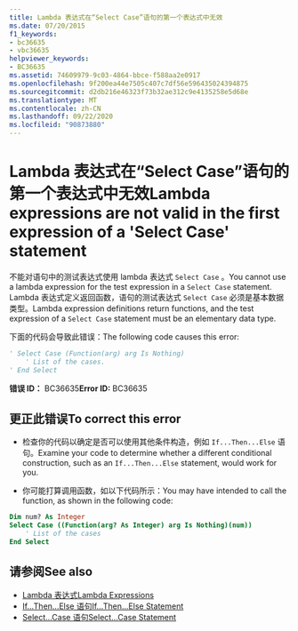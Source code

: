 ```yaml
---
title: Lambda 表达式在“Select Case”语句的第一个表达式中无效
ms.date: 07/20/2015
f1_keywords:
- bc36635
- vbc36635
helpviewer_keywords:
- BC36635
ms.assetid: 74609979-9c03-4864-bbce-f588aa2e0917
ms.openlocfilehash: 9f200ea44e7505c407c7df56e596435024394875
ms.sourcegitcommit: d2db216e46323f73b32ae312c9e4135258e5d68e
ms.translationtype: MT
ms.contentlocale: zh-CN
ms.lasthandoff: 09/22/2020
ms.locfileid: "90873880"
---
```

# <a name="lambda-expressions-are-not-valid-in-the-first-expression-of-a-select-case-statement"></a><span data-ttu-id="97f31-102">Lambda 表达式在“Select Case”语句的第一个表达式中无效</span><span class="sxs-lookup"><span data-stu-id="97f31-102">Lambda expressions are not valid in the first expression of a 'Select Case' statement</span></span>

<span data-ttu-id="97f31-103">不能对语句中的测试表达式使用 lambda 表达式 `Select Case` 。</span><span class="sxs-lookup"><span data-stu-id="97f31-103">You cannot use a lambda expression for the test expression in a `Select Case` statement.</span></span> <span data-ttu-id="97f31-104">Lambda 表达式定义返回函数，语句的测试表达式 `Select Case` 必须是基本数据类型。</span><span class="sxs-lookup"><span data-stu-id="97f31-104">Lambda expression definitions return functions, and the test expression of a `Select Case` statement must be an elementary data type.</span></span>  
  
 <span data-ttu-id="97f31-105">下面的代码会导致此错误：</span><span class="sxs-lookup"><span data-stu-id="97f31-105">The following code causes this error:</span></span>  
  
```vb  
' Select Case (Function(arg) arg Is Nothing)  
    ' List of the cases.  
' End Select  
```  
  
 <span data-ttu-id="97f31-106">**错误 ID：** BC36635</span><span class="sxs-lookup"><span data-stu-id="97f31-106">**Error ID:** BC36635</span></span>  
  
## <a name="to-correct-this-error"></a><span data-ttu-id="97f31-107">更正此错误</span><span class="sxs-lookup"><span data-stu-id="97f31-107">To correct this error</span></span>  
  
- <span data-ttu-id="97f31-108">检查你的代码以确定是否可以使用其他条件构造，例如 `If...Then...Else` 语句。</span><span class="sxs-lookup"><span data-stu-id="97f31-108">Examine your code to determine whether a different conditional construction, such as an `If...Then...Else` statement, would work for you.</span></span>  
  
- <span data-ttu-id="97f31-109">你可能打算调用函数，如以下代码所示：</span><span class="sxs-lookup"><span data-stu-id="97f31-109">You may have intended to call the function, as shown in the following code:</span></span>  
  
```vb  
Dim num? As Integer  
Select Case ((Function(arg? As Integer) arg Is Nothing)(num))  
    ' List of the cases  
End Select  
```  
  
## <a name="see-also"></a><span data-ttu-id="97f31-110">请参阅</span><span class="sxs-lookup"><span data-stu-id="97f31-110">See also</span></span>

- [<span data-ttu-id="97f31-111">Lambda 表达式</span><span class="sxs-lookup"><span data-stu-id="97f31-111">Lambda Expressions</span></span>](../../programming-guide/language-features/procedures/lambda-expressions.md)
- [<span data-ttu-id="97f31-112">If...Then...Else 语句</span><span class="sxs-lookup"><span data-stu-id="97f31-112">If...Then...Else Statement</span></span>](../statements/if-then-else-statement.md)
- [<span data-ttu-id="97f31-113">Select...Case 语句</span><span class="sxs-lookup"><span data-stu-id="97f31-113">Select...Case Statement</span></span>](../statements/select-case-statement.md)
